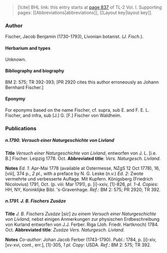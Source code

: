 > [!cite] BHL link: this entry starts at [page 837](https://www.biodiversitylibrary.org/item/103414#page/885/mode/1up) of TL-2 Vol. I.
> Supporting pages: [[Abbreviations|abbreviations]], [[Layout key|layout key]].

### Author

Fischer, Jacob Benjamin (1730-1793), Livonian botanist. (*J. Fisch.*).

#### Herbarium and types

Unknown.

#### Bibliography and biography

BM 2: 575; TR 392-393; \[PR 2920 cites this author erroneously as Johann Bernhard Fischer.\]

#### Eponymy

For eponyms based on the name Fischer, cf. supra, sub E. and F. E. L. Fischer, and infra, sub \[J.\] G. \[F.\] Fischer von Waldheim.

### Publications

##### n.1790. Versuch einer Naturgeschichte von Livland

**Title**
*Versuch einer Naturgeschichte von Livland*, entworfen von J. L. \[i.e. B.\] Fischer. Leipzig 1778. Oct.
**Abbreviated title**: *Vers. Naturgesch. Livland*.

**Notes**
*Ed. 1*: Apr-Mai 1778 (available at Ostermesse, NZgS 12 Oct 1778), 16, \[viii\], 374 p., *2 pl*., with a preface by N. G. Leske (*n.v.*)
*Ed. 2*: Zwote vermehrte und verbesserte Auflage. Mit Kupfern. Königsberg (Friedrich Nicolovius) 1791, Oct. (p. viii: Mar 1791), p. \[i\]-xxiv, \[1\]-826, *pl. 1-4. Copies*: HH, NY, Koninklijke Bibl. 's-Gravenhage.
*Ref*.: BM 2: 575; PR 2920; TR 392.

##### n.1791. J. B. Fischers Zusäze

**Title**
*J. B. Fischers Zusäze* \[*sic*\] *zu einem Versuch einer Naturgeschichte von Livland*, nebst einigen Anmerkungen zur physischen Erdbeschreibung von Kurland entworfen von J.J. Ferber. Riga (Joh. Friedr. Hartknoch) 1784. Oct.
**Abbreviated title**: *Zusäze Vers. Naturgesch. Livland*.

**Notes**
*Co-author*: Johan Jacob Ferber (1743-1790).
*Publ*.: 1784, p. \[i\]-xiv, \[xv-xvi, cont., err.\], \[1\]-305, *1 pl. Copy*: USDA.
*Ref*.: BM 2: 575; TR 392.

